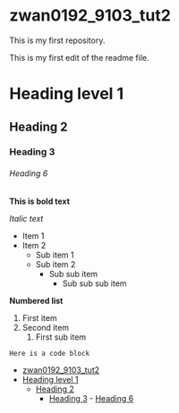 # zwan0192_9103_tut2
This is my first repository.
 
This is my first edit of the readme file.

# Heading level 1
## Heading 2
### Heading 3

###### Heading 6

**This is bold text**

*Italic text*

- Item 1
- Item 2
    - Sub item 1
    - Sub item 2
        - Sub sub item
            - Sub sub sub item

**Numbered list**
1. First item
2. Second item
    1. First sub item

```
Here is a code block

```

- [zwan0192\_9103\_tut2](#zwan0192_9103_tut2)
- [Heading level 1](#heading-level-1)
  - [Heading 2](#heading-2)
    - [Heading 3](#heading-3)
          - [Heading 6](#heading-6)
